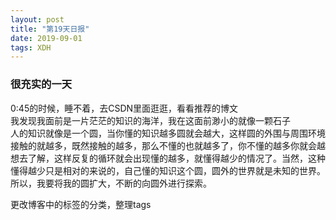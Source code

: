 ```yaml
---
layout: post
title: "第19天日报"
date: 2019-09-01 
tags: XDH  
---
```


### 很充实的一天

0:45的时候，睡不着，去CSDN里面逛逛，看看推荐的博文  
我发现我面前是一片茫茫的知识的海洋，我在这面前渺小的就像一颗石子  
人的知识就像是一个圆，当你懂的知识越多圆就会越大，这样圆的外围与周围环境接触的就越多，既然接触的越多，那么不懂的也就越多了，你不懂的越多你就会越想去了解，这样反复的循环就会出现懂的越多，就懂得越少的情况了。当然，这种懂得越少只是相对的来说的，自己懂的知识这个圆，圆外的世界就是未知的世界。 
所以，我要将我的圆扩大，不断的向圆外进行探索。

更改博客中的标签的分类，整理tags